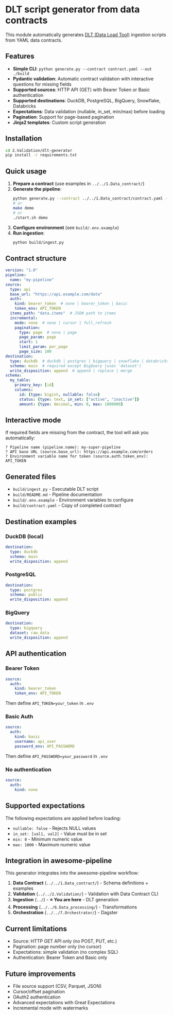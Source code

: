 # DLT script generator from data contracts

This module automatically generates [DLT (Data Load Tool)](https://dlthub.com/) ingestion scripts from YAML data contracts.

## Features

- **Simple CLI**: `python generate.py --contract contract.yaml --out ./build`
- **Pydantic validation**: Automatic contract validation with interactive questions for missing fields
- **Supported sources**: HTTP API (GET) with Bearer Token or Basic authentication
- **Supported destinations**: DuckDB, PostgreSQL, BigQuery, Snowflake, Databricks
- **Expectations**: Data validation (nullable, in_set, min/max) before loading
- **Pagination**: Support for page-based pagination
- **Jinja2 templates**: Custom script generation

## Installation

```bash
cd 2.Validation/dlt-generator
pip install -r requirements.txt
```

## Quick usage

1. **Prepare a contract** (use examples in `../../1.Data_contract/`)
2. **Generate the pipeline**:
   ```bash
   python generate.py --contract ../../1.Data_contract/contract.yaml --out build
   # or
   make demo
   # or
   ./start.sh demo
   ```
3. **Configure environment** (see `build/.env.example`)
4. **Run ingestion**:
   ```bash
   python build/ingest.py
   ```

## Contract structure

```yaml
version: "1.0"
pipeline:
  name: "my-pipeline"
source:
  type: api
  base_url: "https://api.example.com/data"
  auth:
    kind: bearer_token  # none | bearer_token | basic
    token_env: API_TOKEN
  items_path: "data.items"  # JSON path to items
  incremental:
    mode: none  # none | cursor | full_refresh
    pagination:
      type: page  # none | page
      page_param: page
      start: 1
      limit_param: per_page
      page_size: 100
destination:
  type: duckdb  # duckdb | postgres | bigquery | snowflake | databricks
  schema: main  # required except BigQuery (uses 'dataset')
  write_disposition: append  # append | replace | merge
schema:
  my_table:
    primary_key: [id]
    columns:
      id: {type: bigint, nullable: false}
      status: {type: text, in_set: ["active", "inactive"]}
      amount: {type: decimal, min: 0, max: 1000000}
```

## Interactive mode

If required fields are missing from the contract, the tool will ask you automatically:

```
? Pipeline name (pipeline.name): my-super-pipeline
? API base URL (source.base_url): https://api.example.com/orders
? Environment variable name for token (source.auth.token_env): API_TOKEN
```

## Generated files

- `build/ingest.py` - Executable DLT script
- `build/README.md` - Pipeline documentation
- `build/.env.example` - Environment variables to configure
- `build/contract.yaml` - Copy of completed contract

## Destination examples

### DuckDB (local)
```yaml
destination:
  type: duckdb
  schema: main
  write_disposition: append
```

### PostgreSQL
```yaml
destination:
  type: postgres
  schema: public
  write_disposition: append
```

### BigQuery
```yaml
destination:
  type: bigquery
  dataset: raw_data
  write_disposition: append
```

## API authentication

### Bearer Token
```yaml
source:
  auth:
    kind: bearer_token
    token_env: API_TOKEN
```
Then define `API_TOKEN=your_token` in `.env`

### Basic Auth
```yaml
source:
  auth:
    kind: basic
    username: api_user
    password_env: API_PASSWORD
```
Then define `API_PASSWORD=your_password` in `.env`

### No authentication
```yaml
source:
  auth:
    kind: none
```

## Supported expectations

The following expectations are applied before loading:

- `nullable: false` - Rejects NULL values
- `in_set: [val1, val2]` - Value must be in set
- `min: 0` - Minimum numeric value
- `max: 1000` - Maximum numeric value

## Integration in awesome-pipeline

This generator integrates into the awesome-pipeline workflow:

1. **Data Contract** (`../../1.Data_contract/`) - Schema definitions + examples
2. **Validation** (`../../2.Validation/`) - Validation with Data Contract CLI
3. **Ingestion** (`../`) - **⭐ You are here** - DLT generation
4. **Processing** (`../../6.Data_processing/`) - Transformations
5. **Orchestration** (`../../7.Orchestrator/`) - Dagster

## Current limitations

- Source: HTTP GET API only (no POST, PUT, etc.)
- Pagination: page number only (no cursor)
- Expectations: simple validation (no complex SQL)
- Authentication: Bearer Token and Basic only

## Future improvements

- File source support (CSV, Parquet, JSON)
- Cursor/offset pagination
- OAuth2 authentication
- Advanced expectations with Great Expectations
- Incremental mode with watermarks
